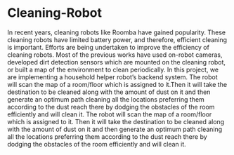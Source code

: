 # Cleaning-Robot

In recent years, cleaning robots like Roomba have gained popularity. These cleaning robots have limited battery power, and therefore, efficient cleaning is important. Efforts are being undertaken to improve the efficiency of cleaning robots. Most of the previous works have used on-robot cameras, developed dirt detection sensors which are mounted on the cleaning robot, or built a map of the environment to clean periodically. In this project, we are implementing a household helper robot’s backend system. The robot will scan the map of a room/floor  which is assigned to it.Then it will take the destination to be cleaned along with the amount of dust on it and then generate an optimum path cleaning all the locations preferring them according to the dust reach there by dodging the obstacles of the room efficiently and will clean it. The robot will scan the map of a room/floor which is assigned to it. Then it will take the destination to be cleaned along with the amount of dust on it and then generate an optimum path cleaning all the locations preferring them according to the dust reach there by dodging the obstacles of the room efficiently and will clean it.
